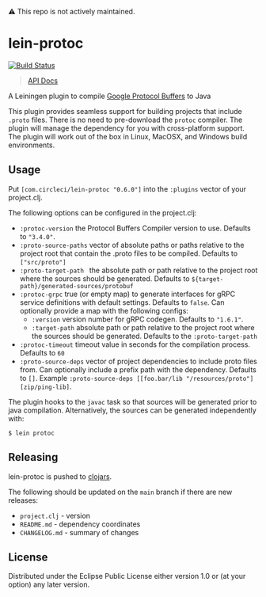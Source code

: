 :warning: This repo is not actively maintained.

# lein-protoc

[![Build Status](https://travis-ci.org/LiaisonTechnologies/lein-protoc.svg?branch=master)](https://travis-ci.org/LiaisonTechnologies/lein-protoc)

> [API Docs](https://liaisontechnologies.github.io/lein-protoc/)

A Leiningen plugin to compile [Google Protocol Buffers](https://developers.google.com/protocol-buffers/) to Java

This plugin provides seamless support for building projects that include `.proto` files. There
is no need to pre-download the `protoc` compiler. The plugin will manage the dependency for you
with cross-platform support. The plugin will work out of the box in Linux, MacOSX, and Windows
build environments.

## Usage

Put `[com.circleci/lein-protoc "0.6.0"]` into the `:plugins` vector of your project.clj.

The following options can be configured in the project.clj:

- `:protoc-version` the Protocol Buffers Compiler version to use. Defaults to `"3.4.0"`.
- `:proto-source-paths` vector of absolute paths or paths relative to the project root that contain the .proto files to be compiled. Defaults to `["src/proto"]`
- `:proto-target-path ` the absolute path or path relative to the project root where the sources should be generated. Defaults to `${target-path}/generated-sources/protobuf`
- `:protoc-grpc` true (or empty map) to generate interfaces for gRPC service definitions with default settings. Defaults to `false`. Can optionally provide a map with the following configs:
  - `:version` version number for gRPC codegen. Defaults to `"1.6.1"`.
  - `:target-path` absolute path or path relative to the project root where the sources should be generated. Defaults to the `:proto-target-path`
- `:protoc-timeout` timeout value in seconds for the compilation process. Defaults to `60`
- `:proto-source-deps` vector of project dependencies to include proto files from. Can optionally include a prefix path with the dependency. Defaults to `[]`. Example `:proto-source-deps [[foo.bar/lib "/resources/proto"] [zip/ping-lib]`.

The plugin hooks to the `javac` task so that sources will be generated prior to java compilation.
Alternatively, the sources can be generated independently with:

    $ lein protoc

## Releasing

lein-protoc is pushed to [clojars](https://clojars.org/com.circleci/lein-protoc).

The following should be updated on the `main` branch if there are new releases:

- `project.clj` - version
- `README.md` - dependency coordinates
- `CHANGELOG.md` - summary of changes

## License

Distributed under the Eclipse Public License either version 1.0 or (at
your option) any later version.
